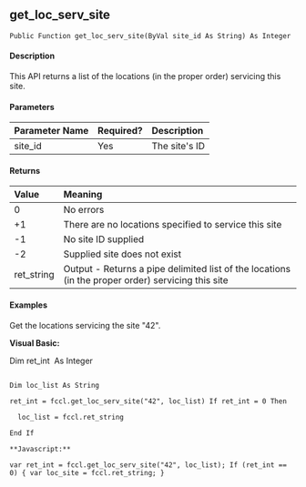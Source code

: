 get_loc_serv_site
-------------------

```
Public Function get_loc_serv_site(ByVal site_id As String) As Integer
```

#### Description

This API returns a list of the locations (in the proper order) servicing this site.

#### Parameters

| Parameter Name | Required? | Description |
|:--- |:--- |:--- |
| site_id | Yes | The site's ID |

#### Returns

| Value | Meaning |
|:--- |:--- |
| 0 | No errors |
| +1 | There are no locations specified to service this site |
| -1 | No site ID supplied |
| -2 | Supplied site does not exist |
| ret_string | Output - Returns a pipe delimited list of the locations (in the proper order) servicing this site |

#### Examples

Get the locations servicing the site "42".

**Visual Basic:**

Dim ret_int  As Integer
```

Dim loc_list As String

ret_int = fccl.get_loc_serv_site("42", loc_list) If ret_int = 0 Then

  loc_list = fccl.ret_string

End If

**Javascript:**

var ret_int = fccl.get_loc_serv_site("42", loc_list); If (ret_int == 0) { var loc_site = fccl.ret_string; }